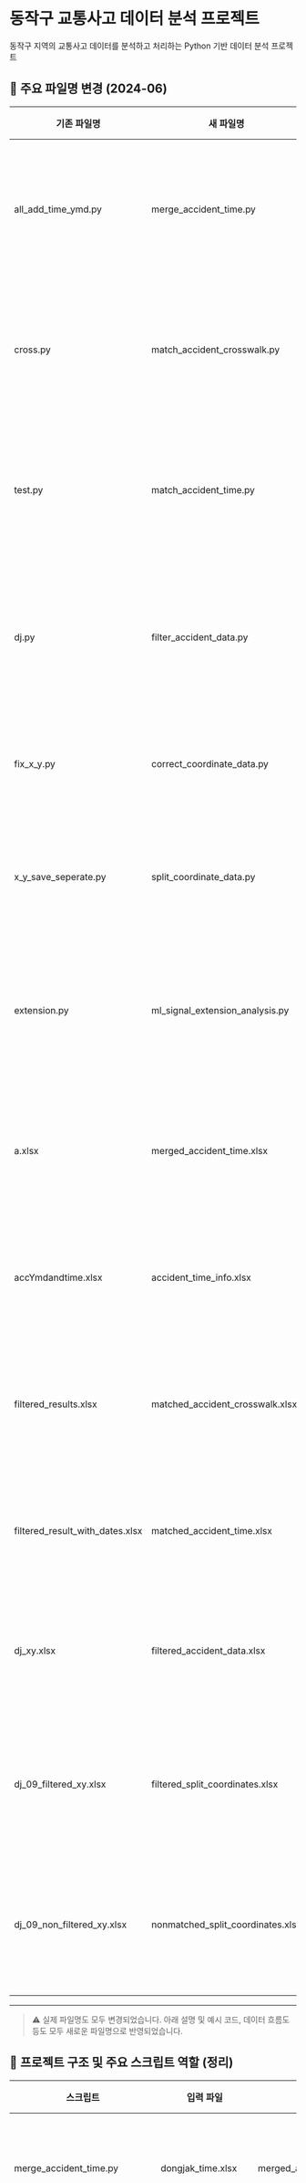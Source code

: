 # 동작구 교통사고 데이터 분석 프로젝트

동작구 지역의 교통사고 데이터를 분석하고 처리하는 Python 기반 데이터 분석 프로젝트

## 📁 주요 파일명 변경 (2024-06)

| 기존 파일명                | 새 파일명                        | 설명 |
|---------------------------|----------------------------------|------|
| all_add_time_ymd.py       | merge_accident_time.py           | 사고 시간 정보 병합/결합 |
| cross.py                  | match_accident_crosswalk.py      | 사고-횡단보도 좌표 매칭 |
| test.py                   | match_accident_time.py           | 사고 좌표-시간 정보 매칭 |
| dj.py                     | filter_accident_data.py          | 동작구 사고 데이터 필터링 |
| fix_x_y.py                | correct_coordinate_data.py        | 좌표 데이터 보정 |
| x_y_save_seperate.py      | split_coordinate_data.py          | 좌표 데이터 분리 저장 |
| extension.py              | ml_signal_extension_analysis.py   | 신호 연장 머신러닝 분석 |
| a.xlsx                    | merged_accident_time.xlsx         | 병합된 사고 시간 데이터 |
| accYmdandtime.xlsx        | accident_time_info.xlsx           | 사고 시간 정보 원본 |
| filtered_results.xlsx     | matched_accident_crosswalk.xlsx   | 사고-횡단보도 매칭 결과 |
| filtered_result_with_dates.xlsx | matched_accident_time.xlsx    | 사고-시간 매칭 결과 |
| dj_xy.xlsx                | filtered_accident_data.xlsx       | 필터링된 사고 데이터 |
| dj_09_filtered_xy.xlsx    | filtered_split_coordinates.xlsx   | 분리된 좌표 필터링 결과 |
| dj_09_non_filtered_xy.xlsx| nonmatched_split_coordinates.xlsx | 분리된 좌표 비매칭 결과 |

---

> ⚠️ 실제 파일명도 모두 변경되었습니다. 아래 설명 및 예시 코드, 데이터 흐름도 등도 모두 새로운 파일명으로 반영되었습니다.

## 📁 프로젝트 구조 및 주요 스크립트 역할 (정리)

| 스크립트                | 입력 파일                        | 출력 파일                        | 주요 역할 및 설명                                      |
|-------------------------|-----------------------------------|-----------------------------------|------------------------------------------------------|
| merge_accident_time.py     | dongjak_time.xlsx                 | merged_accident_time.xlsx         | 사고 발생 시간(accYmd)부터 서울특별시까지 349개 데이터 추출 및 생성 |
| match_accident_crosswalk.py                | dongjak_db.xlsx                   | matched_accident_crosswalk.xlsx             | 사고 좌표와 횡단보도 좌표 컬럼명 통일, 오차범위 내 데이터 필터링   |
| match_accident_time.py                 | dongjak_time.xlsx                 | matched_accident_time.xlsx   | 컬럼명 변경 후 사고 좌표와 동작구 좌표 비교, 379개 데이터 필터링   |
| filter_accident_data.py                   | dongjak_db_x_y.xlsx               | filtered_accident_data.xlsx                        | 동작구 사고 데이터 필터링 (좌표 및 위치 정보 등)                  |
| correct_coordinate_data.py              | dongjak_db_x_y.xlsx               | filtered_results.xlsx             | 좌표 데이터 보정 및 필터링 (600여 개)                            |
| split_coordinate_data.py    | dongjak_db_y_x.xlsx               | filtered_split_coordinates.xlsx, nonmatched_split_coordinates.xlsx | 좌표 데이터 분리 저장                                 |
| ml_signal_extension_analysis.py            | accYmdandtime.xlsx                | -                                 | 머신러닝 결과 분석                                         |

### 주요 데이터 파일
- **dongjak_time.xlsx**: 사고 발생 시간 및 좌표 데이터
- **dongjak_db.xlsx / dongjak_db_x_y.xlsx / dongjak_db_y_x.xlsx**: 동작구 사고 데이터(좌표, 위치 등)
- **accYmdandtime.xlsx**: 사고 발생 시간 및 기타 정보
- **filtered_results.xlsx, filtered_result_with_dates.xlsx, dj_xy.xlsx, dj_09_filtered_xy.xlsx, dj_09_non_filtered_xy.xlsx, a.xlsx**: 각 단계별로 필터링/가공된 결과 데이터

---

## 🔍 분석 흐름 및 데이터 파이프라인

이 프로젝트의 데이터 분석 흐름은 다음과 같이 단계별로 진행됩니다.

### 1. 원본 데이터 준비
- **dongjak_db.xlsx / dongjak_db_x_y.xlsx / dongjak_db_y_x.xlsx**: 동작구 교통사고 원본 데이터(좌표, 위치, 사고 정보 등)
- **dongjak_time.xlsx**: 사고 발생 시간 및 좌표 정보

### 2. 데이터 전처리 및 필터링
- **사고 시간 정보 결합**: `merge_accident_time.py` — dongjak_time.xlsx → merged_accident_time.xlsx(=accYmdandtime.xlsx, 349개)
- **좌표 기반 사고-횡단보도 매칭**: `match_accident_crosswalk.py` — dongjak_db.xlsx → matched_accident_crosswalk.xlsx (좌표 오차범위 내 필터링)
- **사고 좌표와 시간 정보 결합**: `match_accident_time.py` — dongjak_time.xlsx → matched_accident_time.xlsx (379개)
- **좌표 데이터 보정 및 추가 필터링**: `correct_coordinate_data.py` — dongjak_db_x_y.xlsx → filtered_results.xlsx (600여 개)
- **좌표 데이터 분리 저장**: `split_coordinate_data.py` — dongjak_db_y_x.xlsx → filtered_split_coordinates.xlsx, nonmatched_split_coordinates.xlsx

### 3. 최종 데이터 및 분석
- 각 단계별로 필터링/가공된 결과 데이터(`filtered_results.xlsx`, `matched_accident_time.xlsx`, `filtered_accident_data.xlsx`, `filtered_split_coordinates.xlsx`, `nonmatched_split_coordinates.xlsx`, `merged_accident_time.xlsx` 등)이 생성됨

### 4. 머신러닝/고급 분석
- `ml_signal_extension_analysis.py` — accYmdandtime.xlsx → 머신러닝 결과 분석

### 5. 상세 비교/품질 검증
- `detailed_analysis.py`, `compare_files.py`, `final_comparison.py` — 여러 단계의 결과 파일을 비교, 품질 검증, 통계 분석

---

## 🗺️ 분석 흐름 시각화

```mermaid
flowchart TD
    A[원본 데이터<br>dongjak_db.xlsx, dongjak_time.xlsx]
    B[사고 시간 정보 결합<br>merge_accident_time.py]
    C[좌표-횡단보도 매칭<br>match_accident_crosswalk.py]
    D[사고 좌표-시간 결합<br>match_accident_time.py]
    E[좌표 데이터 보정<br>correct_coordinate_data.py]
    F[좌표 데이터 분리 저장<br>split_coordinate_data.py]
    G[머신러닝/고급 분석<br>ml_signal_extension_analysis.py]
    H[상세 비교/품질 검증<br>detailed_analysis.py 등]

    A --> B
    B --> C
    C --> D
    D --> E
    E --> F
    F --> G
    G --> H
```

---

> 💡 **참고:**
> - 데이터는 여러 단계의 전처리, 필터링, 결합, 보정 과정을 거쳐 최종 분석/머신러닝에 활용됩니다.
> - 각 단계별로 중간 결과 파일이 생성되며, 이 파일들은 다음 단계의 입력으로 사용됩니다.
> - 분석 흐름을 따라가면, 데이터가 어떻게 가공되고, 어떤 기준으로 필터링/결합되는지 한눈에 파악할 수 있습니다.

## 🎯 프로젝트 목적

이 프로젝트는 동작구 지역의 교통사고 데이터를 분석하여 다음과 같은 목표를 달성합니다:

1. **좌표 기반 데이터 필터링**: 정확한 좌표 매칭을 통한 데이터 정제
2. **시간 데이터 통합**: 사고 발생 시간 정보와 좌표 데이터 결합
3. **데이터 품질 검증**: 필터링된 데이터의 정확성 및 일관성 확인
4. **상세 분석**: 다양한 관점에서의 데이터 분석 및 시각화

## 🛠️ 주요 기능

### 1. 좌표 데이터 필터링 (`filter_accident_data.py`)
- 동작구 사고 데이터의 좌표 정보 필터링
- 오차 범위 내 좌표 매칭 (0.0014 이내)
- 필터링된 결과를 Excel 파일로 저장

### 2. 시간 데이터 통합 (`merge_accident_time.py`)
- 사고 발생 시간 정보 추가
- 좌표 기반 시간 데이터 매칭
- 정확한 시간 정보와 좌표 결합

### 3. 상세 데이터 분석 (`detailed_analysis.py`)
- 파일 간 데이터 비교 분석
- 좌표 데이터 품질 검증
- 통계적 분석 및 분포 확인

### 4. 파일 비교 및 검증 (`compare_files.py`, `final_comparison.py`)
- 필터링 전후 데이터 비교
- 데이터 일관성 검증
- 결과 파일 검증

## 📊 데이터 파일 설명

### 입력 데이터
- `dongjak_db_x_y.xlsx`: 동작구 사고 데이터 (좌표 정보 포함)
- `dongjak_time.xlsx`: 시간 데이터 (사고 발생 시간 및 좌표)

### 출력 데이터
- `filtered_accident_data.xlsx`: 필터링된 좌표 데이터
- `filtered_dongjak_time_data.xlsx`: 시간 정보가 추가된 데이터
- `filtered_split_coordinates.xlsx`: 추가 필터링된 데이터
- `matched_accident_time.xlsx`: 날짜 정보가 포함된 최종 결과


## 📈 분석 결과

### 데이터 필터링 결과
- **원본 데이터**: 동작구 전체 사고 데이터
- **필터링된 데이터**: 정확한 좌표 매칭을 통한 정제된 데이터
- **시간 통합 데이터**: 사고 발생 시간 정보가 추가된 완성된 데이터셋

### 품질 지표
- 좌표 정확도: 0.0014 이내 오차 범위
- 시간 데이터 매칭률: 높은 정확도로 시간 정보 통합
- 데이터 일관성: 필터링 전후 데이터 검증 완료

## 🔧 기술 스택

- **Python 3.x**: 주요 프로그래밍 언어
- **pandas**: 데이터 처리 및 분석
- **numpy**: 수치 계산
- **openpyxl**: Excel 파일 처리

## 📝 주의사항

1. **파일 경로**: 스크립트 내의 파일 경로를 실제 데이터 파일 위치에 맞게 수정해야 합니다.
2. **데이터 형식**: 입력 Excel 파일의 시트명과 컬럼명이 코드와 일치해야 합니다.
3. **메모리 사용량**: 대용량 데이터 처리 시 충분한 메모리가 필요할 수 있습니다.